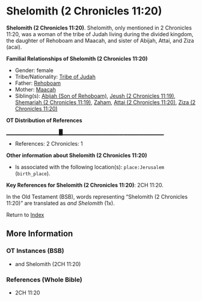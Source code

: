 # Shelomith (2 Chronicles 11:20)
**Shelomith (2 Chronicles 11:20)**. 
Shelomith, only mentioned in 2 Chronicles 11:20, was a woman of the tribe of Judah living during the divided kingdom, the daughter of Rehoboam and Maacah, and sister of Abijah, Attai, and Ziza (acai). 




**Familial Relationships of Shelomith (2 Chronicles 11:20)**


* Gender: female
* Tribe/Nationality: [Tribe of Judah](../../../groups/md/acai/Judah.md)
* Father: [Rehoboam](Rehoboam.md)
* Mother: [Maacah](Maacah.3.md)
* Sibling(s): [Abijah (Son of Rehoboam)](Abijah.4.md), [Jeush (2 Chronicles 11:19)](Jeush.5.md), [Shemariah (2 Chronicles 11:19)](Shemariah.2.md), [Zaham](Zaham.md), [Attai (2 Chronicles 11:20)](Attai.3.md), [Ziza (2 Chronicles 11:20)](Ziza.2.md)


**OT Distribution of References**

▁▁▁▁▁▁▁▁▁▁▁▁▁█▁▁▁▁▁▁▁▁▁▁▁▁▁▁▁▁▁▁▁▁▁▁▁▁▁
* References: 2 Chronicles: 1





**Other information about Shelomith (2 Chronicles 11:20)**


* Is associated with the following location(s): 
`place:Jerusalem` (`birth_place`). 


**Key References for Shelomith (2 Chronicles 11:20)**: 
2CH 11:20. 


In the Old Testament (BSB), words representing “Shelomith (2 Chronicles 11:20)” are translated as 
*and Shelomith* (1x). 




Return to [Index](00-Index.md)

## More Information

### OT Instances (BSB)

* and Shelomith (2CH 11:20)



### References (Whole Bible)

* 2CH 11:20



